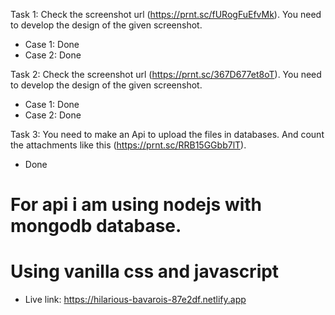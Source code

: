 Task 1: Check the screenshot url (https://prnt.sc/fURogFuEfvMk). You need to develop the design of the given screenshot. 
- Case 1: Done
- Case 2: Done

Task 2: Check the screenshot url (https://prnt.sc/367D677et8oT). You need to develop the design of the given screenshot. 
- Case 1: Done
- Case 2: Done

Task 3: You need to make an Api to upload the files in databases. And count the attachments              like this (https://prnt.sc/RRB15GGbb7lT).
- Done

# For api i am using nodejs with mongodb database.
# Using vanilla css and javascript

- Live link: https://hilarious-bavarois-87e2df.netlify.app
